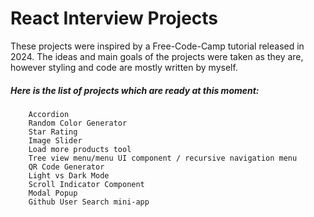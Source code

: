 # React Interview Projects <br />


These projects were inspired by a Free-Code-Camp tutorial released in 2024. The ideas and main goals of the projects were taken as they are, however styling and code are mostly written by myself.<br />

##### Here is the list of projects which are ready at this moment:<br />
        Accordion 
        Random Color Generator
        Star Rating 
        Image Slider 
        Load more products tool
        Tree view menu/menu UI component / recursive navigation menu  
        QR Code Generator 
        Light vs Dark Mode 
        Scroll Indicator Component 
        Modal Popup 
        Github User Search mini-app


